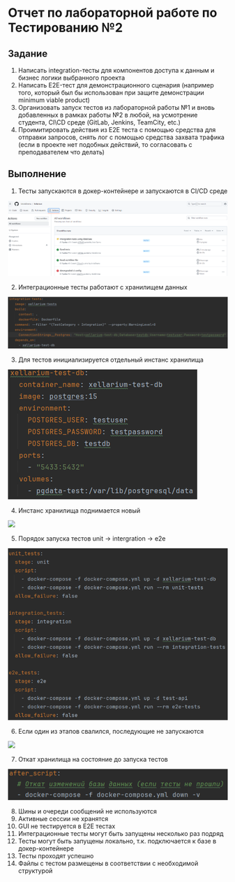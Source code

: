 ﻿# Отчет по лабораторной работе по Тестированию №2

## Задание
1. Написать integration-тесты для компонентов доступа к данным и бизнес логики
   выбранного проекта
2. Написать E2E-тест для демонстрационного сценария (например того, который
   был бы использован при защите демонстрации minimum viable product)
3. Организовать запуск тестов из лабораторной работы №1 и вновь добавленных
   в рамках работы №2 в любой, на усмотрение студента, CI\CD среде (GitLab,
   Jenkins, TeamCity, etc.)
4. Проимитировать действия из Е2Е теста с помощью средства для отправки
   запросов, снять лог с помощью средства захвата трафика (если в проекте нет
   подобных действий, то согласовать с преподавателем что делать)

## Выполнение
1. Тесты запускаются в докер-контейнере и запускаются в CI/CD среде

<img src="images/cicd.png">

2. Интеграционные тесты работают с хранилищем данных

<img src="images/integration.png">

3. Для тестов инициализируется отдельный инстанс хранилища

<img src="images/test_storage.png">

4. Инстанс хранилища поднимается новый

<img src="images/new_storage.png">

5. Порядок запуска тестов unit -> intergration -> e2e

<img src="images/tests_order.png">

6. Если один из этапов свалился, последующие не запускаются

<img src="images/no_run_after_fail.png">

7. Откат хранилища на состояние до запуска тестов

<img src="images/storage_revert.png">

8. Шины и очереди сообщений не используются
9. Активные сессии не хранятся
10. GUI не тестируется в E2E тестах
11. Интеграционные тесты могут быть запущены несколько раз подряд
12. Тесты могут быть запущены локально, т.к. подключается к базе в докер-контейнере
13. Тесты проходят успешно
14. Файлы с тестом размещены в соответствии с необходимой структурой
